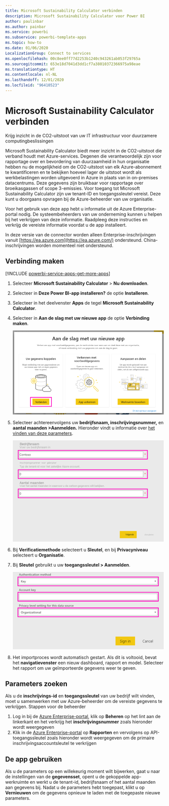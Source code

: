 ```yaml
---
title: Microsoft Sustainability Calculator verbinden
description: Microsoft Sustainability Calculator voor Power BI
author: paulinbar
ms.author: painbar
ms.service: powerbi
ms.subservice: powerbi-template-apps
ms.topic: how-to
ms.date: 01/06/2020
LocalizationGroup: Connect to services
ms.openlocfilehash: 00c8ee0ff77d2253b1240c943261ab053f29765a
ms.sourcegitcommit: 653e18d7041d3dd1cf7a38010372366975a98eae
ms.translationtype: HT
ms.contentlocale: nl-NL
ms.lasthandoff: 12/01/2020
ms.locfileid: "96410523"
---
```

# <a name="connect-the-microsoft-sustainability-calculator"></a>Microsoft Sustainability Calculator verbinden
Krijg inzicht in de CO2-uitstoot van uw IT infrastructuur voor duurzamere computingbeslissingen

Microsoft Sustainability Calculator biedt meer inzicht in de CO2-uitstoot die verband houdt met Azure-services. Degenen die verantwoordelijk zijn voor rapportage over en bevordering van duurzaamheid in hun organisatie hebben nu de mogelijkheid om de CO2-uitstoot van elk Azure-abonnement te kwantificeren en te bekijken hoeveel lager de uitstoot wordt als werkbelastingen worden uitgevoerd in Azure in plaats van in on-premises datacentrums. Deze gegevens zijn bruikbaar voor rapportage over broeikasgassen of scope 3-emissies. Voor toegang tot Microsoft Sustainability Calculator zijn uw tenant-ID en toegangssleutel vereist. Deze kunt u doorgaans opvragen bij de Azure-beheerder van uw organisatie.

Voor het gebruik van deze app hebt u informatie uit de Azure Enterprise-portal nodig. De systeembeheerders van uw onderneming kunnen u helpen bij het verkrijgen van deze informatie. Raadpleeg deze instructies en verkrijg de vereiste informatie voordat u de app installeert. 

In deze versie van de connector worden alleen Enterprise-inschrijvingen vanuit [https://ea.azure.com](https://ea.azure.com/) ondersteund. China-inschrijvingen worden momenteel niet ondersteund.

## <a name="how-to-connect"></a>Verbinding maken
[!INCLUDE [powerbi-service-apps-get-more-apps](../includes/powerbi-service-apps-get-more-apps.md)]

1. Selecteer **Microsoft Sustainability Calculator** \> **Nu downloaden**.
1. Selecteer in **Deze Power BI-app installeren?** de optie **Installeren**.
1. Selecteer in het deelvenster **Apps** de tegel **Microsoft Sustainability Calculator**.
1. Selecteer in **Aan de slag met uw nieuwe app** de optie **Verbinding maken**.

    ![Aan de slag met uw nieuwe app](media/service-connect-to-zendesk/power-bi-new-app-connect-get-started.png)

1. Selecteer achtereenvolgens uw **bedrijfsnaam, inschrijvingsnummer,** en **aantal maanden \>Aanmelden.** Hieronder vindt u informatie over [het vinden van deze parameters](#finding-parameters).

    ![Bedrijfsinschrijving](media/service-connect-to-microsoft-sustainability-calculator/company-enrollment.png)

1. Bij **Verificatiemethode** selecteert u **Sleutel**, en bij **Privacyniveau** selecteert u **Organisatie**.
1. Bij **Sleutel** gebruikt u uw **toegangssleutel \> Aanmelden**.

    ![Het invoeren van de toegangssleutel](media/service-connect-to-microsoft-sustainability-calculator/access-key-entry.png)

1. Het importproces wordt automatisch gestart. Als dit is voltooid, bevat het **navigatievenster** een nieuw dashboard, rapport en model. Selecteer het rapport om uw geïmporteerde gegevens weer te geven.

## <a name="finding-parameters"></a>Parameters zoeken

Als u de **inschrijvings-id** en **toegangssleutel** van uw bedrijf wilt vinden, moet u samenwerken met uw Azure-beheerder om de vereiste gegevens te verkrijgen. Stappen voor de beheerder

1. Log in bij de [Azure Enterprise-portal](https://ea.azure.com), klik op **Beheren** op het lint aan de linkerkant en het verkrijg het **inschrijvingsnummer** zoals hieronder wordt weergegeven
2. Klik in de [Azure Enterprise-portal](https://ea.azure.com) op **Rapporten** en vervolgens op API-toegangssleutel zoals hieronder wordt weergegeven om de primaire inschrijvingsaccountsleutel te verkrijgen

## <a name="using-the-app"></a>De app gebruiken

Als u de parameters op een willekeurig moment wilt bijwerken, gaat u naar de instellingen van de **gegevensset**, opent u de gekoppelde app-werkruimte en werkt u de tenant-id, bedrijfsnaam of het aantal maanden aan gegevens bij. Nadat u de parameters hebt toegepast, klikt u op **Vernieuwen** om de gegevens opnieuw te laden met de toegepaste nieuwe parameters.